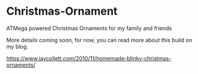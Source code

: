 # Christmas-Ornament
ATMega powered Christmas Ornaments for my family and friends

More details coming soon, for now, you can read more about this build on my blog.

https://www.jaycollett.com/2010/11/homemade-blinky-christmas-ornaments/
